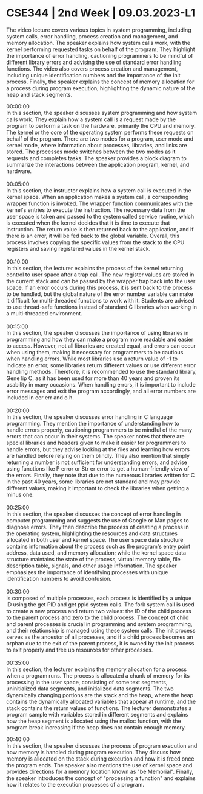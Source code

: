 # CSE344 | 2nd Week | 09.03.2023-L1

The video lecture covers various topics in system programming, including system calls, error handling, process creation and management, and memory allocation. The speaker explains how system calls work, with the kernel performing requested tasks on behalf of the program. They highlight the importance of error handling, cautioning programmers to be mindful of different library errors and advising the use of standard error handling functions. The video also covers process creation and management, including unique identification numbers and the importance of the init process. Finally, the speaker explains the concept of memory allocation for a process during program execution, highlighting the dynamic nature of the heap and stack segments.

00:00:00 \
In this section, the speaker discusses system programming and how system calls work. They explain how a system call is a request made by the program to perform a task on the hardware, primarily the CPU and memory. The kernel or the core of the operating system performs these requests on behalf of the program. There are two modes for a program, user mode and kernel mode, where information about processes, libraries, and links are stored. The processes mode switches between the two modes as it requests and completes tasks. The speaker provides a block diagram to summarize the interactions between the application program, kernel, and hardware. \
\
00:05:00 \
In this section, the instructor explains how a system call is executed in the kernel space. When an application makes a system call, a corresponding wrapper function is invoked. The wrapper function communicates with the kernel's entries to execute the instruction. The necessary data from the user space is taken and passed to the system called service routine, which is executed when the kernel decides that it is time to execute that instruction. The return value is then returned back to the application, and if there is an error, it will be fed back to the global variable. Overall, this process involves copying the specific values from the stack to the CPU registers and saving registered values in the kernel stack. \
\
00:10:00\
&#x20;In this section, the lecturer explains the process of the kernel returning control to user space after a trap call. The new register values are stored in the current stack and can be passed by the wrapper trap back into the user space. If an error occurs during this process, it is sent back to the process to be handled, but the global nature of the error number variable can make it difficult for multi-threaded functions to work with it. Students are advised to use thread-safe functions instead of standard C libraries when working in a multi-threaded environment. \
\
00:15:00 \
In this section, the speaker discusses the importance of using libraries in programming and how they can make a program more readable and easier to access. However, not all libraries are created equal, and errors can occur when using them, making it necessary for programmers to be cautious when handling errors. While most libraries use a return value of -1 to indicate an error, some libraries return different values or use different error handling methods. Therefore, it is recommended to use the standard library, Gene lip C, as it has been used for more than 40 years and proven its usability in many occasions. When handling errors, it is important to include error messages and exit the program accordingly, and all error numbers are included in eer err and o.h. \
\
00:20:00\
In this section, the speaker discusses error handling in C language programming. They mention the importance of understanding how to handle errors properly, cautioning programmers to be mindful of the many errors that can occur in their systems. The speaker notes that there are special libraries and headers given to make it easier for programmers to handle errors, but they advise looking at the files and learning how errors are handled before relying on them blindly. They also mention that simply returning a number is not sufficient for understanding errors, and advise using functions like P error or Str er error to get a human-friendly view of the errors. Finally, they note that due to the numerous libraries written for C in the past 40 years, some libraries are not standard and may provide different values, making it important to check the libraries when getting a minus one. \
\
00:25:00\
&#x20;In this section, the speaker discusses the concept of error handling in computer programming and suggests the use of Google or Man pages to diagnose errors. They then describe the process of creating a process in the operating system, highlighting the resources and data structures allocated in both user and kernel space. The user space data structure contains information about the process such as the program's entry point address, data used, and memory allocation; while the kernel space data structure maintains the state of the process, virtual memory table, file description table, signals, and other usage information. The speaker emphasizes the importance of identifying processes with unique identification numbers to avoid confusion. \
\
00:30:00\
is composed of multiple processes, each process is identified by a unique ID using the get PID and get ppid system calls. The fork system call is used to create a new process and return two values: the ID of the child process to the parent process and zero to the child process. The concept of child and parent processes is crucial in programming and system programming, and their relationship is managed using these system calls. The init process serves as the ancestor of all processes, and if a child process becomes an orphan due to the exit of the parent process, it is owned by the init process to exit properly and free up resources for other processes. \
\
00:35:00\
In this section, the lecturer explains the memory allocation for a process when a program runs. The process is allocated a chunk of memory for its processing in the user space, consisting of some text segments, uninitialized data segments, and initialized data segments. The two dynamically changing portions are the stack and the heap, where the heap contains the dynamically allocated variables that appear at runtime, and the stack contains the return values of functions. The lecturer demonstrates a program sample with variables stored in different segments and explains how the heap segment is allocated using the malloc function, with the program break increasing if the heap does not contain enough memory.&#x20;

00:40:00\
&#x20;In this section, the speaker discusses the process of program execution and how memory is handled during program execution. They discuss how memory is allocated on the stack during execution and how it is freed once the program ends. The speaker also mentions the use of kernel space and provides directions for a memory location known as "be Memorial". Finally, the speaker introduces the concept of "processing a function" and explains how it relates to the execution processes of a program.
